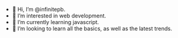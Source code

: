 - 👋 Hi, I’m @infinitepb.
- 👀 I’m interested in web development.
- 🌱 I’m currently learning javascript.
- 💞️ I’m looking to learn all the basics, as well as the latest trends.

<!---
infinitepb/infinitepb is a ✨ special ✨ repository because its `README.md` (this file) appears on your GitHub profile.
You can click the Preview link to take a look at your changes.
--->
